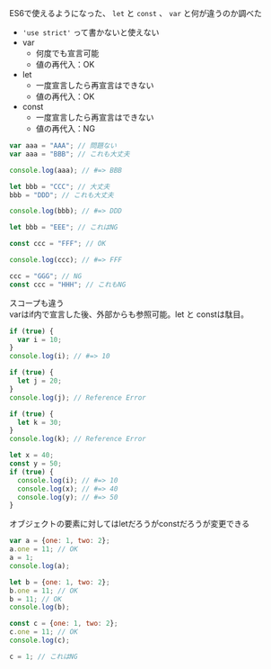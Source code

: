 ES6で使えるようになった、 `let` と `const` 、 `var` と何が違うのか調べた

- `'use strict'` って書かないと使えない
- var
  - 何度でも宣言可能
  - 値の再代入：OK
- let
  - 一度宣言したら再宣言はできない
  - 値の再代入：OK
- const
  - 一度宣言したら再宣言はできない
  - 値の再代入：NG

```JavaScript
var aaa = "AAA"; // 問題ない
var aaa = "BBB"; // これも大丈夫

console.log(aaa); // #=> BBB

let bbb = "CCC"; // 大丈夫
bbb = "DDD"; // これも大丈夫

console.log(bbb); // #=> DDD

let bbb = "EEE"; // これはNG

const ccc = "FFF"; // OK

console.log(ccc); // #=> FFF

ccc = "GGG"; // NG
const ccc = "HHH"; // これもNG
```

スコープも違う  
varはif内で宣言した後、外部からも参照可能。let と constは駄目。
```JavaScript
if (true) {
  var i = 10;
}
console.log(i); // #=> 10

if (true) {
  let j = 20;
}
console.log(j); // Reference Error

if (true) {
  let k = 30;
}
console.log(k); // Reference Error

let x = 40;
const y = 50;
if (true) {
  console.log(i); // #=> 10
  console.log(x); // #=> 40
  console.log(y); // #=> 50
}
```

オブジェクトの要素に対してはletだろうがconstだろうが変更できる
```JavaScript
var a = {one: 1, two: 2};
a.one = 11; // OK
a = 1;
console.log(a);

let b = {one: 1, two: 2};
b.one = 11; // OK
b = 11; // OK
console.log(b);

const c = {one: 1, two: 2};
c.one = 11; // OK
console.log(c);

c = 1; // これはNG
```
